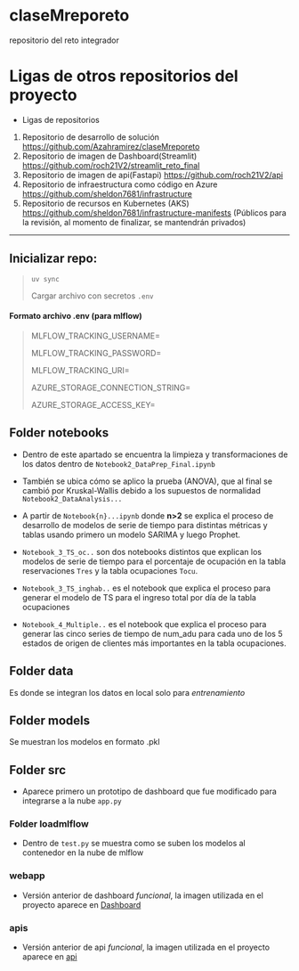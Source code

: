 # claseMreporeto
repositorio del reto integrador

# Ligas de otros repositorios del proyecto
- Ligas de repositorios 
1. Repositorio de desarrollo de solución 
https://github.com/Azahramirez/claseMreporeto 
2. Repositorio de imagen de Dashboard(Streamlit) 
https://github.com/roch21V2/streamlit_reto_final 
3. Repositorio de imagen de api(Fastapi) 
https://github.com/roch21V2/api 
4. Repositorio de infraestructura como código en Azure 
https://github.com/sheldon7681/infrastructure 
5. Repositorio de recursos en Kubernetes (AKS) 
https://github.com/sheldon7681/infrastructure-manifests 
(Públicos para la revisión, al momento de finalizar, se mantendrán privados) 

---

## Inicializar repo:


>`uv sync`
>
>Cargar archivo con secretos `.env`

#### Formato archivo .env (para mlflow)

>MLFLOW_TRACKING_USERNAME=
>
>MLFLOW_TRACKING_PASSWORD=
>
>MLFLOW_TRACKING_URI=
>
>AZURE_STORAGE_CONNECTION_STRING=
>
>AZURE_STORAGE_ACCESS_KEY=



## Folder notebooks

- Dentro de este apartado se encuentra la limpieza y transformaciones de los datos dentro de `Notebook2_DataPrep_Final.ipynb`

- También se ubica cómo se aplico la prueba (ANOVA), que al final se cambió por Kruskal-Wallis debido a los supuestos de normalidad `Notebook2_DataAnalysis...`

- A partir de `Notebook{n}...ipynb` donde **n>2** se explica el proceso de desarrollo de modelos de serie de tiempo para distintas métricas y tablas
usando primero un modelo SARIMA y luego Prophet.

- `Notebook_3_TS_oc..` son dos notebooks distintos que explican los modelos de serie de tiempo para el porcentaje de ocupación en la tabla 
reservaciones `Tres` y la tabla ocupaciones `Tocu`.

- `Notebook_3_TS_inghab..` es el notebook que explica el proceso para generar el modelo de TS para el ingreso total por día
de la tabla ocupaciones

- `Notebook_4_Multiple..` es el notebook que explica el proceso para generar las cinco series de tiempo de num_adu para cada uno de los 5
estados de origen de clientes más importantes en la tabla ocupaciones.

## Folder data

Es donde se integran los datos en local solo para *entrenamiento*

## Folder models

Se muestran los modelos en formato .pkl

## Folder src

- Aparece primero un prototipo de dashboard que fue modificado para integrarse a la nube `app.py`

### Folder loadmlflow

- Dentro de `test.py` se muestra como se suben los modelos al contenedor en la nube de mlflow

### webapp

- Versión anterior de dashboard *funcional*, la imagen utilizada en el proyecto aparece en [Dashboard](https://github.com/roch21V2/streamlit_reto_final)

### apis

- Versión anterior de api *funcional*, la imagen utilizada en el proyecto aparece en [api](https://github.com/roch21V2/api)









